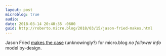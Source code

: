 ```yaml
---
layout: post
microblog: true
audio: 
date: 2018-03-14 20:40:35 -0600
guid: http://roberto.micro.blog/2018/03/15/jason-fried-makes.html
---
```

Jason Fried [makes the case](https://m.signalvnoise.com/the-intimidating-zero-4d90fcdcc3b2) (unknowingly?) for micro.blog _no follower info_ model by-design. 
